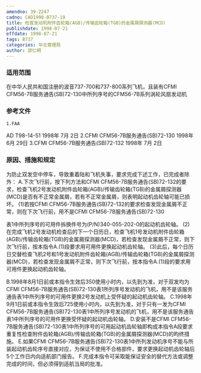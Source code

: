 ```yaml
---
amendno: 39-2247
cadno: CAD1998-B737-19
title: 检查发动机附件齿轮箱(AGB)/传输齿轮箱(TGB)的金属屑探测器(MCD)
publishdate: 1998-07-21
effdate: 1998-07-21
tags: B737
categories: 华北管理局
author: 邵仁明
---
```


### 适用范围 
在中华人民共和国注册的波音737-700和737-800系列飞机，且装有CFMI CFM56-7B服务通告(SB)72-130中所列序号的CFM56-7B系列涡轮风扇发动机

<!--more-->
### 参考文件
    1.FAA 
AD T98-14-51  1998年 7月 2日
    2.CFMI CFM56-7B服务通告(SB)72-130 1998年 6月 29日
    3.CFMI CFM56-7B服务通告(SB)72-132 1998年 7月 2日

### 原因、措施和规定 
为防止双发空中停车，导致重着陆和飞机失事，要求完成下述工作，已完成者除外： 
    A.下次飞行前，按下列方法和CFMI CFM56-7B服务通告(SB)72-132的要求，检查飞机2号发动机附件齿轮箱(AGB)/传输齿轮箱(TGB)的金属屑探测器(MCD)是否有不正常金属屑，若有不正常金属屑，则表明起动机齿轮轴可能已损坏。 
    (1)若按CFMI CFM56-7B服务通告(SB)72-132的要求检查发现金属屑不正常，则在下次飞行前，用不是CFMI CFM56-7B服务通告(SB)72-130

  
表1中所列序号的可用件拆换件号为(P/N)340-055-202-0的起动机齿轮轴。 
    (2)在完成飞机2号发动机检查后的下一个日历日，检查飞机1号发动机附件齿轮箱(AGB)/传输齿轮箱(TGB)的金属屑探测器(MCD)，若检查发现金属屑不正常，则下次飞行前，按本指令A.(1)段要求用可用件更换起动机齿轮轴。 
(3)此后，每个日历日交替检查飞机2号和1号发动机附件齿轮箱(AGB)/传输齿轮箱(TGB)的金属屑探测器(MCD)，若检查发现金属屑不正常，则下次飞行前，按本指令A.(1)段的要求用可用件更换起动机齿轮轴。 

B.1998年8月1日前或本指令生效后350使用小时内，以先到为准，对于双发均为CFMI CFM56-7B服务通告(SB)72-130表1所列序号发动机的飞机，用不是该服务通告表1中所列序号的可用件更换2号发动机上受怀疑的起动机齿轮轴。 
C.1998年9月1日前或本指令生效后725使用小时内，以先到为准，对于只有一发为CFMI CFM56-7B服务通告(SB)72-130表1中所列序号发动机的飞机，用不是该服务通告表1中所列序号的可用件更换受怀疑的起动机齿轮轴。 
    D.安装不是CFMI CFM56-7B服务通告(SB)72-130表1中所列序号的可用起动机齿轮轴即构成本指令A段要求重复性检查附件齿轮箱(AGB)/传输齿轮箱(TGB)的金属屑探测器(MCD)的昀终措施。 
    E.如果CFMI CFM56-7B服务通告(SB)72-130表1中所列发动机序号不能与所装起动机齿轮序号直接对应，为保证不使用不合格部件，要求更换起动机齿轮轴后5个工作日内向适航部门报告。 
    F.完成本指令可采取能保证安全的替代方法或调整完成的时间，但必须得到适航当局的批准。

